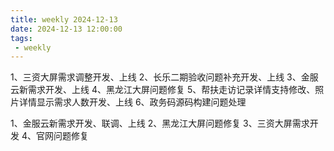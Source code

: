 ```yaml
---
title: weekly 2024-12-13
date: 2024-12-13 12:00:00
tags:
 - weekly
---
```


1、三资大屏需求调整开发、上线
2、长乐二期验收问题补充开发、上线
3、金服云新需求开发、上线
4、黑龙江大屏问题修复
5、帮扶走访记录详情支持修改、照片详情显示需求人数开发、上线
6、政务码源码构建问题处理

1、金服云新需求开发、联调、上线
2、黑龙江大屏问题修复
3、三资大屏需求开发
4、官网问题修复